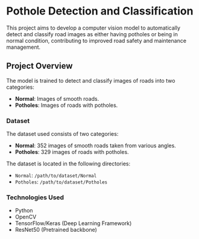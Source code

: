 # Pothole Detection and Classification

This project aims to develop a computer vision model to automatically detect and classify road images as either having potholes or being in normal condition, contributing to improved road safety and maintenance management.

## Project Overview

The model is trained to detect and classify images of roads into two categories:
- **Normal**: Images of smooth roads.
- **Potholes**: Images of roads with potholes.

### Dataset

The dataset used consists of two categories:
- **Normal**: 352 images of smooth roads taken from various angles.
- **Potholes**: 329 images of roads with potholes.

The dataset is located in the following directories:
- `Normal`: `/path/to/dataset/Normal`
- `Potholes`: `/path/to/dataset/Potholes`

### Technologies Used
- Python
- OpenCV
- TensorFlow/Keras (Deep Learning Framework)
- ResNet50 (Pretrained backbone)